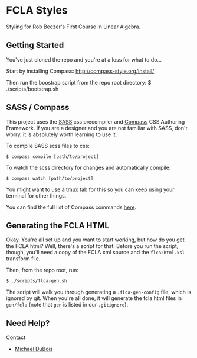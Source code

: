 FCLA Styles
===========
Styling for Rob Beezer's First Course In Linear Algebra.

Getting Started
---------------
You've just cloned the repo and you're at a loss for what to do... 

Start by installing Compass: http://compass-style.org/install/

Then run the boostrap script from the repo root directory:
    $ ./scripts/bootstrap.sh

SASS / Compass
--------------
This project uses the [SASS](http://sass-lang.com/) css precompiler and [Compass](http://compass-style.org/) CSS Authoring Framework. If you are a designer and you are not familiar with SASS, don't worry, it is absolutely worth learning to use it.

To compile SASS scss files to css:

    $ compass compile [path/to/project]

To watch the scss directory for changes and automatically compile:

    $ compass watch [path/to/project]
You might want to use a [tmux](http://tmux.sourceforge.net/) tab for this so you can keep using your terminal 
for other things.

You can find the full list of Compass commands [here](http://compass-style.org/help/tutorials/command-line/).

Generating the FCLA HTML
------------------------
Okay. You're all set up and you want to start working, but how do you get the
FCLA html? Well, there's a script for that. Before you run the script, though,
you'll need a copy of the FCLA xml source and the `flca2html.xsl` transform 
file.

Then, from the repo root, run:

    $ ./scripts/flca-gen.sh

The script will walk you through generating a `.flca-gen-config` file, which is
ignored by git. When you're all done, it will generate the fcla html files in 
`gen/fcla` (note that `gen` is listed in our `.gitignore`).

Need Help?
----------
Contact
* [Michael DuBois](mailto:michael@michaeldubois.com)
